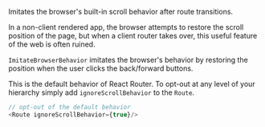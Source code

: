 Imitates the browser's built-in scroll behavior after route transitions.

In a non-client rendered app, the browser attempts to restore the scroll
position of the page, but when a client router takes over, this useful
feature of the web is often ruined.

`ImitateBrowserBehavior` imitates the browser's behavior by restoring
the position when the user clicks the back/forward buttons.

This is the default behavior of React Router. To opt-out at any level of
your hierarchy simply add `ignoreScrollBehavior` to the `Route`.

```js
// opt-out of the default behavior
<Route ignoreScrollBehavior={true}/>
```


